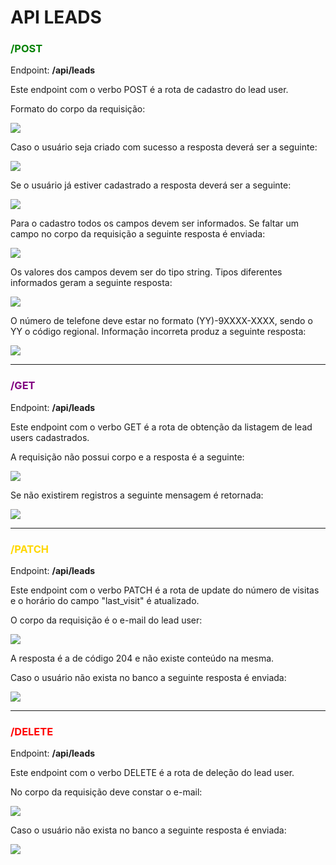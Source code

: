 # API LEADS



<h3 style='color: green'>/POST</h3>

<p>Endpoint: <b>/api/leads</b></p>

Este endpoint com o verbo POST é a rota de cadastro do lead user.

Formato do corpo da requisição:

<img src="./public/assets/Captura%20de%20tela%20de%202022-02-25%2010-17-55.png" />





Caso o usuário seja criado com sucesso a resposta deverá ser a seguinte:

<img src="./public/assets/Captura%20de%20tela%20de%202022-02-25%2010-18-17.png" />



Se o usuário já estiver cadastrado a resposta deverá ser a seguinte:

<img src="./public/assets/Captura%20de%20tela%20de%202022-02-25%2010-25-56.png"/>


Para o cadastro todos os campos devem ser informados. Se faltar um campo no corpo da requisição a seguinte resposta é enviada:

<img src="./public/assets/Captura%20de%20tela%20de%202022-02-25%2010-28-10.png"/>



Os valores dos campos devem ser do tipo string. Tipos diferentes informados geram a seguinte resposta:

<img src="./public/assets/Captura%20de%20tela%20de%202022-02-25%2010-29-36.png"/>



O número de telefone deve estar no formato (YY)-9XXXX-XXXX, sendo o YY o código regional. Informação incorreta produz a seguinte resposta:

<img src="./public/assets/Captura%20de%20tela%20de%202022-02-25%2010-36-01.png"/>
<hr/>

<h3 style='color: purple'>/GET</h3>

<p>Endpoint: <b>/api/leads</b></p>

Este endpoint com o verbo GET é a rota de obtenção da listagem de lead users cadastrados.

A requisição não possui corpo e a resposta é a seguinte:



<img src="./public/assets/Captura%20de%20tela%20de%202022-02-25%2010-35-26.png"/>



Se não existirem registros a seguinte mensagem é retornada:

<img src="./public/assets/Captura%20de%20tela%20de%202022-02-25%2010-40-44.png"/>
<hr/>


<h3 style='color: gold'>/PATCH</h3>

<p>Endpoint: <b>/api/leads</b></p>

Este endpoint com o verbo PATCH é a rota de update do número de visitas e o horário do campo "last_visit" é atualizado.

O corpo da requisição é o e-mail do lead user:

<img src="./public/assets/Captura%20de%20tela%20de%202022-02-25%2010-44-42.png"/>


A resposta é a de código 204 e não existe conteúdo na mesma.

Caso o usuário não exista no banco a seguinte resposta é enviada:

<img src="./public/assets/Captura%20de%20tela%20de%202022-02-25%2010-46-34.png"/>
<hr/>


<h3 style='color: red'>/DELETE</h3>

<p>Endpoint: <b>/api/leads</b></p>

Este endpoint com o verbo DELETE é a rota de deleção do lead user.

No corpo da requisição deve constar o e-mail:

<img src="./public/assets/Captura%20de%20tela%20de%202022-02-25%2010-48-38.png"/>



Caso o usuário não exista no banco a seguinte resposta é enviada:

<img src="./public/assets/Captura%20de%20tela%20de%202022-02-25%2010-46-34.png"/>
